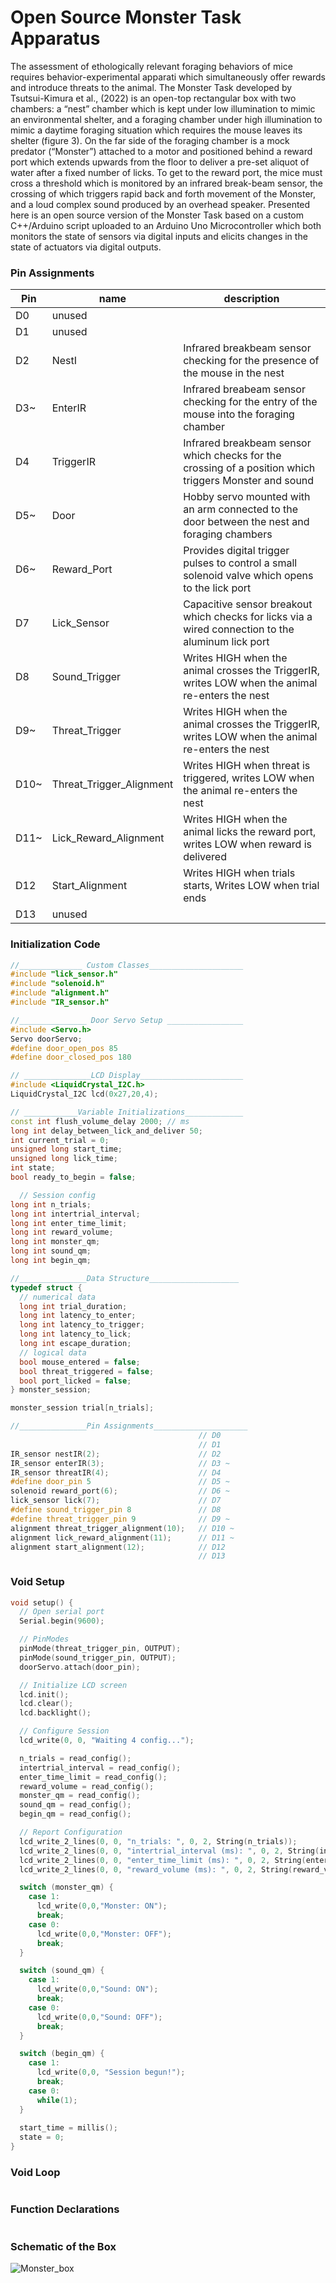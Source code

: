 # Open Source Monster Task Apparatus

The assessment of ethologically relevant foraging behaviors of mice requires behavior-experimental apparati which simultaneously offer rewards and introduce threats to the animal.  The Monster Task developed by Tsutsui-Kimura et al., (2022) is an open-top rectangular box with two chambers: a “nest” chamber which is kept under low illumination to mimic an environmental shelter, and a foraging chamber under high illumination to mimic a daytime foraging situation which requires the mouse leaves its shelter (figure 3). On the far side of the foraging chamber is a mock predator (“Monster”) attached to a motor and positioned behind a reward port which extends upwards from the floor to deliver a pre-set aliquot of water after a fixed number of licks. To get to the reward port, the mice must cross a threshold which is monitored by an infrared break-beam sensor, the crossing of which triggers rapid back and forth movement of the Monster, and a loud complex sound produced by an overhead speaker.  Presented here is an open source version of the Monster Task based on a custom C++/Arduino script uploaded to an Arduino Uno Microcontroller which both monitors the state of sensors via digital inputs and elicits changes in the state of actuators via digital outputs.  

### Pin Assignments

| Pin | name                     | description |
|-----|--------------------------|-------------|
| D0  | unused                   | |
| D1  | unused                   | |
| D2  | NestI                    | Infrared breakbeam sensor checking for the presence of the mouse in the nest |
| D3~ | EnterIR                  | Infrared breabeam sensor checking for the entry of the mouse into the foraging chamber |
| D4  | TriggerIR                | Infrared breakbeam sensor which checks for the crossing of a position which triggers Monster and sound |
| D5~ | Door                     | Hobby servo mounted with an arm connected to the door between the nest and foraging chambers |
| D6~ | Reward_Port              | Provides digital trigger pulses to control a small solenoid valve which opens to the lick port |
| D7  | Lick_Sensor              | Capacitive sensor breakout which checks for licks via a wired connection to the aluminum lick port |
| D8  | Sound_Trigger            | Writes HIGH when the animal crosses the TriggerIR, writes LOW when the animal re-enters the nest |
| D9~ | Threat_Trigger           | Writes HIGH when the animal crosses the TriggerIR, writes LOW when the animal re-enters the nest |
| D10~| Threat_Trigger_Alignment | Writes HIGH when threat is triggered, writes LOW when the animal re-enters the nest |
| D11~| Lick_Reward_Alignment    | Writes HIGH when the animal licks the reward port, writes LOW when reward is delivered |
| D12 | Start_Alignment          | Writes HIGH when trials starts, Writes LOW when trial ends |
| D13 | unused                   | |

### Initialization Code

```c++
//______________ Custom Classes_____________________
#include "lick_sensor.h"
#include "solenoid.h"
#include "alignment.h"
#include "IR_sensor.h"

//_______________ Door Servo Setup _________________
#include <Servo.h>
Servo doorServo;
#define door_open_pos 85
#define door_closed_pos 180

// _______________LCD Display_______________________
#include <LiquidCrystal_I2C.h>
LiquidCrystal_I2C lcd(0x27,20,4);

// ____________Variable Initializations_____________
const int flush_volume_delay 2000; // ms
long int delay_between_lick_and_deliver 50;
int current_trial = 0;
unsigned long start_time;
unsigned long lick_time;  
int state;
bool ready_to_begin = false;

  // Session config
long int n_trials;
long int intertrial_interval;
long int enter_time_limit;
long int reward_volume;
long int monster_qm;
long int sound_qm;
long int begin_qm;

//_______________Data Structure____________________
typedef struct {
  // numerical data
  long int trial_duration;
  long int latency_to_enter;
  long int latency_to_trigger;
  long int latency_to_lick;
  long int escape_duration;
  // logical data  
  bool mouse_entered = false;
  bool threat_triggered = false;
  bool port_licked = false;
} monster_session;

monster_session trial[n_trials];

//_______________Pin Assignments_____________________
                                          // D0
                                          // D1
IR_sensor nestIR(2);                      // D2
IR_sensor enterIR(3);                     // D3 ~
IR_sensor threatIR(4);                    // D4
#define door_pin 5                        // D5 ~
solenoid reward_port(6);                  // D6 ~
lick_sensor lick(7);                      // D7
#define sound_trigger_pin 8               // D8 
#define threat_trigger_pin 9              // D9 ~
alignment threat_trigger_alignment(10);   // D10 ~
alignment lick_reward_alignment(11);      // D11 ~
alignment start_alignment(12);            // D12
                                          // D13
```

### Void Setup
```c++
void setup() {
  // Open serial port
  Serial.begin(9600);

  // PinModes
  pinMode(threat_trigger_pin, OUTPUT);
  pinMode(sound_trigger_pin, OUTPUT);
  doorServo.attach(door_pin);

  // Initialize LCD screen
  lcd.init();
  lcd.clear();
  lcd.backlight();

  // Configure Session
  lcd_write(0, 0, "Waiting 4 config...");

  n_trials = read_config();
  intertrial_interval = read_config();
  enter_time_limit = read_config();
  reward_volume = read_config();
  monster_qm = read_config();
  sound_qm = read_config();
  begin_qm = read_config();

  // Report Configuration
  lcd_write_2_lines(0, 0, "n_trials: ", 0, 2, String(n_trials));
  lcd_write_2_lines(0, 0, "intertrial_interval (ms): ", 0, 2, String(intertrial_interval));
  lcd_write_2_lines(0, 0, "enter_time_limit (ms): ", 0, 2, String(enter_time_limit));
  lcd_write_2_lines(0, 0, "reward_volume (ms): ", 0, 2, String(reward_volume));

  switch (monster_qm) {
    case 1: 
      lcd_write(0,0,"Monster: ON");
      break;
    case 0:
      lcd_write(0,0,"Monster: OFF");
      break;
  }

  switch (sound_qm) {
    case 1: 
      lcd_write(0,0,"Sound: ON");
      break;
    case 0:
      lcd_write(0,0,"Sound: OFF");
      break;
  }

  switch (begin_qm) {
    case 1: 
      lcd_write(0,0, "Session begun!");
      break;
    case 0:
      while(1);
  }
  
  start_time = millis();
  state = 0;
}
```

### Void Loop
```c++

```

### Function Declarations
```c++

```

### Schematic of the Box
![Monster_box](https://user-images.githubusercontent.com/105831652/233440444-31a570cd-8833-4d27-8929-179d749f7888.jpg)
